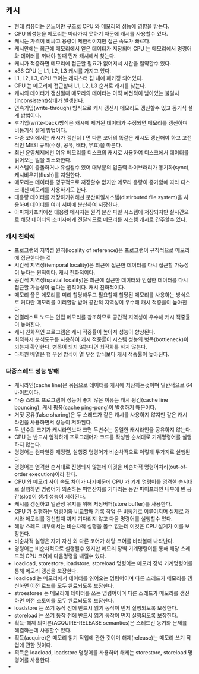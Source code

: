 ## 캐시

* 현대 컴퓨터는 폰노이만 구조로 CPU 와 메모리의 성능에 영향을 받는다.
* CPU 의성능을 메모리는 따라가지 못하기 때문에 캐시를 사용할수 있다.
* 캐시는 가격이 비싸고 용량이 제한적이지만 접근 속도가 빠르다.
* 캐시안에는 최근에 메모리에서 얻은 데이터가 저장되며 CPU 는 메모리에서 명령어와 데이터를 꺼내야 할때 먼저 캐시에서 찾는다.
* 캐시가 적중하면 메모리에 접근할 필요가 없어져서 시간을 절약할수 있다.
* x86 CPU 는 L1, L2, L3 캐시를 가지고 있다.
* L1, L2, L3, CPU 코어는 레지스터 칩 내에 패키징 되어있다.
* CPU 는 메모리에 접근할때 L1, L2, L3 순서로 캐시를 찾는다.
* 캐시의 데이터가 갱신될때 메모리의 데이터는 아직 예전적이 남아있는 불일치(inconsistent)상태가 발생한다.
* 연속기입(write-through) 방식으로 캐시 갱신시 메모리도 갱신할수 있고 동기식 설계 방법이다.
* 후기입(write-back)방식은 캐시에 제거된 데이터가 수정되면 메모리를 갱신하며 비동기식 설계 방법이다.
* 다중 코어에서는 캐시가 갱신더ㅣ면 다른 코어의 똑같은 캐시도 갱신해야 하고 고전적인 MESI 규칙(수정, 공유, 배타, 무효)을 따른다.
* 최신 운영체제에선 여유 메모리를 디스크의 캐시로 사용하여 디스크에서 데이터를 읽어오는 일을 최소화한다.
* 시스템이 충돌하거나 유실될수 있어 대부분의 입출력 라이브러리가 동기화(sync), 캐시비우기(flush)를 지원한다.
* 메모리는 데이터를 영구적으로 저장할수 없지만 메모리 용량이 증가함에 따라 디스크대신 메모리를 사용하기도 한다.
* 대용량 데이터를 저장하기위해선 분산파일시스템(distirbuted file system)을 사용하며 데이터를 여러 서버에 분산하여 저장한다.
* 아파치카프카에선 대용량 메시지는 원격 분산 파일 시스템에 저장되지만 실시간으로 해당 데이터의 소비자에게 전달되므로 메모리를 시스템 캐시로 간주할수 있다.

### 캐시 친화적

* 프로그램의 지역성 원칙(locality of reference)은 프로그램이 규칙적으로 메모리에 접근한다는 것
* 시간적 지역성(temporal locality)은 최근에 접근한 데이터를 다시 접근할 가능성이 높다는 원칙이다. 캐시 친화적이다.
* 공간적 지역성(spatial locality)은 최근에 접근한 데이터와 인접한 데이터를 다시 접근할 가능성이 높다는 원칙이다. 캐시 친화적이다.
* 메모리 풀은 메모리를 미리 할당해두고 필요할때 할당된 메모리를 사용하는 방식으로 커다란 메모리를 미리할당 받아 공간적 지역성이 우수해 캐시 적중률이 높아진다.
* 연결리스트 노드는 인접 메모리를 참조하므로 공간적 지역성이 우수해 캐시 적중률이 높아진다.
* 캐시 친화적인 프로그램은 캐시 적중률이 높아져 성능이 향상된다.
* 최적화시 분석도구를 사용하여 캐시 적중률이 시스템 성능의 병목(bottleneck)이 되는지 확인한다. 병목이 되지 않는다면 최적화를 하지 않는다.
* 다차원 배열은 행 우선 방식이 열 우선 방식보다 캐시 적중률이 높아진다.

### 다중스레드 성능 방해

* 캐시라인(cache line)은 묶음으로 데이터를 캐시에 저장하는것이며 일반적으로 64바이트이다.
* 다중 스레드 프로그램이 성능이 좋지 않은 이유는 캐시 튕김(cache line bouncing), 캐시 핑퐁(cache ping-pong)이 발생하기 때문이다.
* 거짓 공유(false sharing)은 두 스레드가 같은 캐시를 사용하지 않지만 같은 캐시 라인을 사용하면서 성능이 저하된다.
* 두 번수의 크기가 캐시라인보다 크면 두변수는 동일한 캐시라인을 공유하지 않는다.
* CPU 는 반드시 엄격하게 프로그래머가 코드를 작성한 순서대로 기계명령어를 실행하지 않는다.
* 명령어는 컴파일중 재정렬, 실행중 명령어가 비순차적으로 이렇게 두가지로 실행된다.
* 명령어는 엄격한 순서대로 진행되지 않는데 이것을 비순차적 명령어처리(out-of-order execution)이라 한다.
* CPU 와 메모리 사이 속도 차이가 나기때문에 CPU 가 기계 명령어를 엄격한 순서대로 실행하면 명령어가 의존하는 피연산자를 기다리는 동안 파이프라인 내부에 빈 공간(slot)이 생겨 성능이 저하된다.
* 캐시를 갱신하고 일관성 유지를 위해 저장버퍼(store buffer)를 사용한다.
* CPU 가 실행하는 명령어와 비교할때 기록 작업 은 비동기로 이루어지며 실제로 캐시와 메모리를 갱신할때 까지 기다리지 않고 다음 명령어를 실행할수 있다.
* 해당 스레드 내부에서는 비순차적 실행을 볼수 없는데 이것은 CPU 설계가 이를 보장한다.
* 비순차적 실행은 자기 자신 외 다른 코어가 해당 코어를 바라볼때 나타난다.
* 명령어는 비순차적으로 실행될수 있지만 메모리 장벽 기계명령어를 통해 해당 스레드의 CPU 코어에 다음명령을 내릴수 있다.
* loadload, storestore, loadstore, storeload 명령어는 메모리 장벽 기계명령어를 통해 메모리 갱신을 보장한다.
* loadload 는 메모리에서 데이터를 읽어오는 명령어이며 다른 스레드가 메모리를 갱신하면 이전 로드를 모두 완료되도록 보장한다.
* stroestoree 는 메모리에 데이터를 쓰는 명령어이며 다른 스레드가 메모리를 갱신하면 이전 스토어를 모두 완료되도록 보장한다.
* loadstore 는 쓰기 동작 전에 반드시 읽기 동작이 먼저 실행되도록 보장한다.
* storeload 는 쓰기 동작 전에 반드시 읽기 동작이 먼저 실행되도록 보장한다.
* 획득-해제 의미론(ACQUIRE-RELEASE semantics)은 스레드간 동기화 문제를 해결하는데 사용할수 있다.
* 획득(acquire)은 메모리 읽기 작업에 관한 것이며 해제(release)는 메모리 쓰기 작업에 관한 것이다.
* 획득은 loadload, loadstore 명령어를 사용하며 해제는 storestore, storeload 명령어를 사용한다.
* 